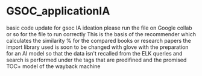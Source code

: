 # GSOC_applicationIA
basic code update for gsoc IA ideation
please run the file on Google collab or so for the file to run correctly
This is the basis of the recommender which calculates the similarity % for the compared books or research papers the import library used is soon to be changed with glove
with the preparation for an AI model so that the data isn't recalled from the ELK queries and search is performed under the tags that are predifined and the promised TOC+ model of the wayback machine

